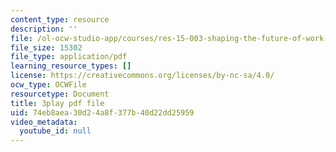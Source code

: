 ```yaml
---
content_type: resource
description: ''
file: /ol-ocw-studio-app/courses/res-15-003-shaping-the-future-of-work-15-662x-spring-2016/74eb8aea30d24a8f377b40d22dd25959_MrQwihmwKoc.pdf
file_size: 15302
file_type: application/pdf
learning_resource_types: []
license: https://creativecommons.org/licenses/by-nc-sa/4.0/
ocw_type: OCWFile
resourcetype: Document
title: 3play pdf file
uid: 74eb8aea-30d2-4a8f-377b-40d22dd25959
video_metadata:
  youtube_id: null
---
```

